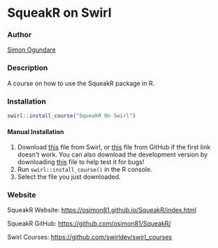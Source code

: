 SqueakR on Swirl
================

### Author

[Simon Ogundare](https://github.com/osimon81)

### Description

A course on how to use the SqueakR package in R.

### Installation

``` r
swirl::install_course("SqueakR On Swirl")
```

#### Manual Installation

1.  Download [this](http://swirlstats.com/scn/SqueakR_On_Swirl.swc)
    file from Swirl, or [this](https://github.com/osimon81/SqueakR-On-Swirl/releases/) file from GitHub if the first link doesn't work. You can also            download the development version by downloading [this](https://github.com/osimon81/SqueakR-On-Swirl/blob/main/SqueakR_On_Swirl.swc) file to help test it for bugs!
2.  Run `swirl::install_course()` in the R console.
3.  Select the file you just downloaded.

### Website

SqueakR Website: <https://osimon81.github.io/SqueakR/index.html>

SqueakR GitHub: <https://github.com/osimon81/SqueakR/>

Swirl Courses: <https://github.com/swirldev/swirl_courses>

